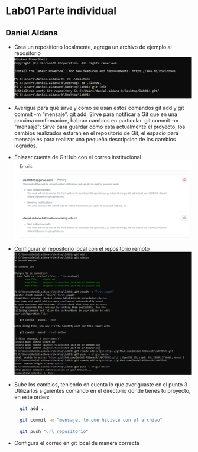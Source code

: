# Lab01 Parte individual
## Daniel Aldana 
- Crea un repositiorio localmente,  agrega un archivo de ejemplo al repositorio
![image](https://github.com/Daniel-Aldana10/LABCVDS01/blob/master/imagenes/Screenshot%202024-08-17%20104804.png)
- Averigua para qué sirve y como se usan estos comandos git add y git commit -m “mensaje”.
git add: Sirve para notificar a Git que en una proxima confirmacion, habran cambios en particular.
git commit -m "mensaje": Sirve para guardar como esta actualmente el proyecto, los cambios realizados estaran en el repositorio de Git, el espacio para mensaje es para realizar una pequeña descripcion de los cambios logrados.
- Enlazar cuenta de GitHub con el correo institucional
![image](https://github.com/Daniel-Aldana10/LABCVDS01/blob/master/imagenes/Screenshot%202024-08-17%20111217.png)
- Configurar el repositorio local con el repositorio remoto
![image](https://github.com/Daniel-Aldana10/LABCVDS01/blob/master/imagenes/Screenshot%202024-08-17%20114518.png)
- Sube los cambios, teniendo en cuenta lo que averiguaste en el punto 3
Utiliza los siguientes comando en el directorio donde tienes tu proyecto, en este orden:
   	```bash
      git add .
    ```

    ```bash
      git commit -m "mensaje, lo que hiciste con el archivo"
    ```

    ```bash
      git push "url repositorio"
    ```

- Configura el correo en git local de manera correcta



